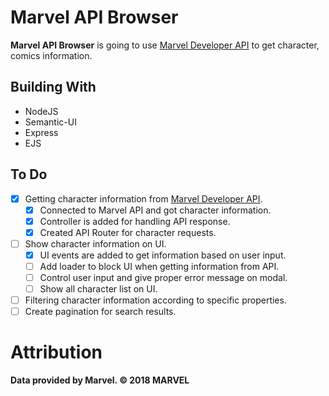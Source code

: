 # Marvel API Browser
**Marvel API Browser** is going to use [Marvel Developer API](https://developer.marvel.com/) to get character, comics information.

## Building With
- NodeJS
- Semantic-UI
- Express
- EJS

## To Do
- [x] Getting character information from [Marvel Developer API](https://developer.marvel.com/).
    - [x] Connected to Marvel API and got character information.
    - [x] Controller is added for handling API response.
    - [x] Created API Router for character requests.
- [ ] Show character information on UI.
    - [x] UI events are added to get information based on user input.
    - [ ] Add loader to block UI when getting information from API.
    - [ ] Control user input and give proper error message on modal.
    - [ ] Show all character list on UI.
- [ ] Filtering character information according to specific properties.
- [ ] Create pagination for search results.

# Attribution
**Data provided by Marvel. © 2018 MARVEL**